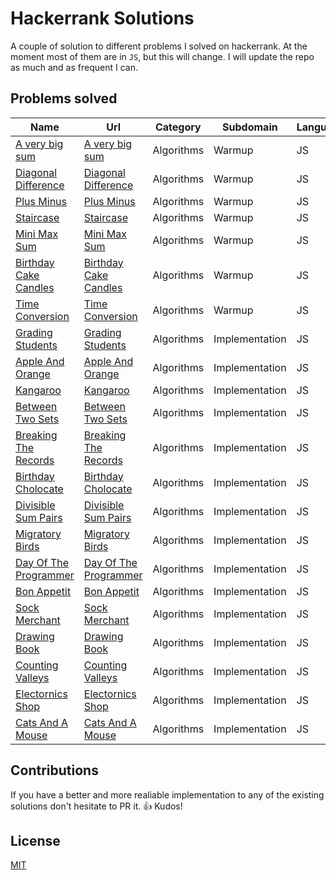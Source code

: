 # Hackerrank Solutions

A couple of solution to different problems I solved on hackerrank. At the moment most of them are in `JS`, but this will change. I will update the repo as much and as frequent I can.

## Problems solved

| Name                                                             | Url                                                                                   | Category   | Subdomain      | Language |
| ---------------------------------------------------------------- | ------------------------------------------------------------------------------------- | ---------- | -------------- | -------- |
| [A very big sum](Warmup/a-very-big-sum.js)                       | [A very big sum](https://www.hackerrank.com/challenges/a-very-big-sum)                | Algorithms | Warmup         | JS       |
| [Diagonal Difference](Warmup/diagonal-difference.js)             | [Diagonal Difference](https://www.hackerrank.com/challenges/diagonal-difference)      | Algorithms | Warmup         | JS       |
| [Plus Minus](Warmup/plus-minus.js)                               | [Plus Minus](https://www.hackerrank.com/challenges/plus-minus)                        | Algorithms | Warmup         | JS       |
| [Staircase](Warmup/staircase.js)                                 | [Staircase](https://www.hackerrank.com/challenges/staircase)                          | Algorithms | Warmup         | JS       |
| [Mini Max Sum](Warmup/mini-max-sum.js)                           | [Mini Max Sum](https://www.hackerrank.com/challenges/mini-max-sum)                    | Algorithms | Warmup         | JS       |
| [Birthday Cake Candles](Warmup/birthdate-cake-candles.js)        | [Birthday Cake Candles](https://www.hackerrank.com/challenges/birthdate-cake-candles) | Algorithms | Warmup         | JS       |
| [Time Conversion](Warmup/time-conversion.js)                     | [Time Conversion](https://www.hackerrank.com/challenges/time-conversion)              | Algorithms | Warmup         | JS       |
| [Grading Students](Implementation/grading-students.js)           | [Grading Students](https://www.hackerrank.com/challenges/grading-students)            | Algorithms | Implementation | JS       |
| [Apple And Orange](Implementation/apple-and-orange.js)           | [Apple And Orange](https://www.hackerrank.com/challenges/apple-and-orange)            | Algorithms | Implementation | JS       |
| [Kangaroo](Implementation/kangaroo.js)                           | [Kangaroo](https://www.hackerrank.com/challenges/kangaroo)                            | Algorithms | Implementation | JS       |
| [Between Two Sets](Implementation/between-two-sets.js)           | [Between Two Sets](https://www.hackerrank.com/challenges/between-two-sets)            | Algorithms | Implementation | JS       |
| [Breaking The Records](Implementation/breaking-the-records.js)   | [Breaking The Records](https://www.hackerrank.com/challenges/breaking-the-records)    | Algorithms | Implementation | JS       |
| [Birthday Cholocate](Implementation/birthday-chocolate.js)       | [Birthday Cholocate](https://www.hackerrank.com/challengesbirthday-chocolate)         | Algorithms | Implementation | JS       |
| [Divisible Sum Pairs](Implementation/divisible-sum-pairs.js)     | [Divisible Sum Pairs](https://www.hackerrank.com/challenges/divisible-sum-pairs)      | Algorithms | Implementation | JS       |
| [Migratory Birds](Implementation/migratory-birds.js)             | [Migratory Birds](https://www.hackerrank.com/challenges/migratory-birds)              | Algorithms | Implementation | JS       |
| [Day Of The Programmer](Implementation/day-of-the-programmer.js) | [Day Of The Programmer](https://www.hackerrank.com/challenges/day-of-the-programmer)  | Algorithms | Implementation | JS       |
| [Bon Appetit](Implementation/bon-appetit.js)                     | [Bon Appetit](https://www.hackerrank.com/challenges/bon-appetit)                      | Algorithms | Implementation | JS       |
| [Sock Merchant](Implementation/sock-merchant.js)                 | [Sock Merchant](https://www.hackerrank.com/challenges/sock-merchant)                  | Algorithms | Implementation | JS       |
| [Drawing Book](Implementation/drawing-book.js)                   | [Drawing Book](https://www.hackerrank.com/challenges/drawing-book)                    | Algorithms | Implementation | JS       |
| [Counting Valleys](Implementation/counting-valleys.js)           | [Counting Valleys](https://www.hackerrank.com/challenges/counting-valleys)            | Algorithms | Implementation | JS       |
| [Electornics Shop](Implementation/electronics-shop.js)           | [Electornics Shop](https://www.hackerrank.com/challenges/electronics-shop)            | Algorithms | Implementation | JS       |
| [Cats And A Mouse](Implementation/cats-and-a-mouse.js)           | [Cats And A Mouse](https://www.hackerrank.com/challenges/cats-and-a-mouse)            | Algorithms | Implementation | JS       |

## Contributions

If you have a better and more realiable implementation to any of the existing solutions don't hesitate to PR it. :+1:
Kudos!

## License

[MIT](LICENSE)
